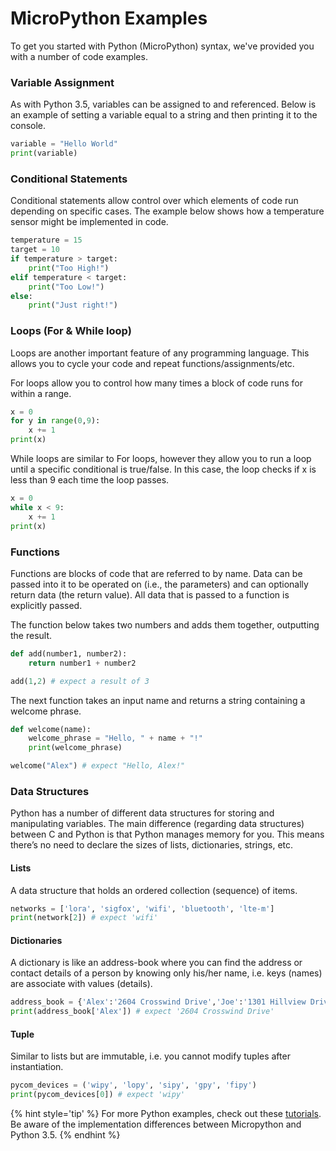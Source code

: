 # MicroPython Examples

To get you started with Python (MicroPython) syntax, we've provided you with a number of code examples.

### Variable Assignment

As with Python 3.5, variables can be assigned to and referenced. Below is an example of setting a variable equal to a string and then printing it to the console.

```python
variable = "Hello World"
print(variable)
```

### Conditional Statements

Conditional statements allow control over which elements of code run depending on specific cases. The example below shows how a temperature sensor might be implemented in code.

```python
temperature = 15
target = 10
if temperature > target:
    print("Too High!")
elif temperature < target:
    print("Too Low!")
else:
    print("Just right!")
```

### Loops (For & While loop)

Loops are another important feature of any programming language. This allows you to cycle your code and repeat functions/assignments/etc.

For loops allow you to control how many times a block of code runs for within a range.

```python
x = 0
for y in range(0,9):
    x += 1
print(x)
```

While loops are similar to For loops, however they allow you to run a loop until a specific conditional is true/false. In this case, the loop checks if x is less than 9 each time the loop passes.

```python
x = 0
while x < 9:
    x += 1
print(x)
```

### Functions

Functions are blocks of code that are referred to by name. Data can be passed into it to be operated on (i.e., the parameters) and can optionally return data (the return value). All data that is passed to a function is explicitly passed.

The function below takes two numbers and adds them together, outputting the result.

```python
def add(number1, number2):
    return number1 + number2

add(1,2) # expect a result of 3
```

The next function takes an input name and returns a string containing a welcome phrase.

```python
def welcome(name):
    welcome_phrase = "Hello, " + name + "!"
    print(welcome_phrase)

welcome("Alex") # expect "Hello, Alex!"
```

### Data Structures

Python has a number of different data structures for storing and manipulating variables. The main difference (regarding data structures) between C and Python is that Python manages memory for you. This means there’s no need to declare the sizes of
lists, dictionaries, strings, etc.

#### Lists
A data structure that holds an ordered collection (sequence) of items.

```python
networks = ['lora', 'sigfox', 'wifi', 'bluetooth', 'lte-m']
print(network[2]) # expect 'wifi'
```

#### Dictionaries
A dictionary is like an address-book where you can find the address or contact details of a person by knowing only his/her name, i.e. keys (names) are associate with values (details).

```python
address_book = {'Alex':'2604 Crosswind Drive','Joe':'1301 Hillview Drive','Chris':'3236 Goldleaf Lane'}
print(address_book['Alex']) # expect '2604 Crosswind Drive'
```

#### Tuple
Similar to lists but are  immutable, i.e. you cannot modify tuples after instantiation.

```python
pycom_devices = ('wipy', 'lopy', 'sipy', 'gpy', 'fipy')
print(pycom_devices[0]) # expect 'wipy'
```

{% hint style='tip' %}
For more Python examples, check out these [tutorials](https://www.tutorialspoint.com/python3/). Be aware of the implementation differences between Micropython and Python 3.5.
{% endhint %}
